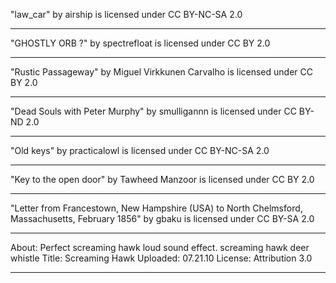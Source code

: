 "law_car" by airship is licensed under CC BY-NC-SA 2.0

---

"GHOSTLY ORB ?" by spectrefloat is licensed under CC BY 2.0

---

"Rustic Passageway" by Miguel Virkkunen Carvalho is licensed under CC BY 2.0

---

"Dead Souls with Peter Murphy" by smulligannn is licensed under CC BY-ND 2.0

---

"Old keys" by practicalowl is licensed under CC BY-NC-SA 2.0

---

"Key to the open door" by Tawheed Manzoor is licensed under CC BY 2.0

---

"Letter from Francestown, New Hampshire (USA) to North Chelmsford, Massachusetts, February 1856" by gbaku is licensed under CC BY-SA 2.0

---

About: Perfect screaming hawk loud sound effect. screaming hawk deer whistle
Title: Screaming Hawk
Uploaded: 07.21.10 
License: Attribution 3.0 

---
